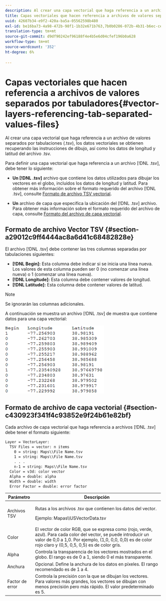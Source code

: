 ```yaml
---
description: Al crear una capa vectorial que haga referencia a un archivo de valores separados por tabulaciones (.tsv), los datos vectoriales se obtienen recuperando las instrucciones de dibujo, así como los datos de longitud y latitud del archivo .tsv.
title: Capas vectoriales que hacen referencia a archivos de valores separados por tabuladores
uuid: 42607b34-e9f2-420a-ba5a-05562598b480
exl-id: be16ba73-4a98-472b-98f1-1b32e671b763,7b0b0286-072b-4b31-b6ec-ced322da5236
translation-type: tm+mt
source-git-commit: d9df90242ef96188f4e4b5e6d04cfef196b0a628
workflow-type: tm+mt
source-wordcount: '352'
ht-degree: 6%

---
```


# Capas vectoriales que hacen referencia a archivos de valores separados por tabuladores{#vector-layers-referencing-tab-separated-values-files}

Al crear una capa vectorial que haga referencia a un archivo de valores separados por tabulaciones (.tsv), los datos vectoriales se obtienen recuperando las instrucciones de dibujo, así como los datos de longitud y latitud del archivo .tsv.

Para definir una capa vectorial que haga referencia a un archivo [!DNL .tsv], debe tener lo siguiente:

* **Un  [!DNL .tsv]** archivo que contiene los datos utilizados para dibujar los vectores en el globo, incluidos los datos de longitud y latitud. Para obtener más información sobre el formato requerido del archivo [!DNL .tsv], consulte [Formato de archivo TSV vectorial](../../../../home/c-geo-oview/c-wk-img-lyrs/c-wk-vctr-lyrs/c-tab-sep-val-files.md#section-a29012c9ff4444ac8a6d41c68482828e).

* **Un** archivo de capa que especifica la ubicación del  [!DNL .tsv] archivo. Para obtener más información sobre el formato requerido del archivo de capa, consulte [Formato del archivo de capa vectorial](../../../../home/c-geo-oview/c-wk-img-lyrs/c-wk-vctr-lyrs/c-tab-sep-val-files.md#section-c430923f341f4c93852e9f24b61e82bf).

## Formato de archivo Vector TSV {#section-a29012c9ff4444ac8a6d41c68482828e}

El archivo [!DNL .tsv] debe contener las tres columnas separadas por tabulaciones siguientes:

* **[!DNL Begin]:** Esta columna debe indicar si se inicia una línea nueva. Los valores de esta columna pueden ser 0 (no comenzar una línea nueva) o 1 (comenzar una línea nueva).
* **[!DNL Longitude]:** Esta columna debe contener valores de longitud.
* **[!DNL Latitude]:** Esta columna debe contener valores de latitud.

>[!NOTE]
>
>Se ignorarán las columnas adicionales.

A continuación se muestra un archivo [!DNL .tsv] de muestra que contiene datos para una capa vectorial:

![](assets/tsv_vectorlayer.png)

## Formato de archivo de capa vectorial {#section-c430923f341f4c93852e9f24b61e82bf}

Cada archivo de capa vectorial que haga referencia a archivos [!DNL .tsv] debe tener el formato siguiente:

```
Layer = VectorLayer:
  TSV Files = vector: n items
    0 = string: Maps\\File Name.tsv
    1 = string: Maps\\File Name.tsv
    . . .
    n-1 = string: Maps\\File Name.tsv
  Color = v3d: color vector
  Alpha = double: alpha
  Width = double: width
  Error Factor = double: error factor
```

<table id="table_152F73536AB9403AB43854B81D6A9A15"> 
 <thead> 
  <tr> 
   <th colname="col1" class="entry"> Parámetro </th> 
   <th colname="col2" class="entry"> Descripción </th> 
  </tr> 
 </thead>
 <tbody> 
  <tr> 
   <td colname="col1"> Archivos TSV </td> 
   <td colname="col2"> <p>Rutas a los <span class="filepath"> archivos .tsv</span> que contienen los datos del vector. </p> <p>Ejemplo: <span class="filepath"> Mapas\\USVectorData.tsv</span> </p> </td> 
  </tr> 
  <tr> 
   <td colname="col1"> Color </td> 
   <td colname="col2"> El vector de color RGB, que se expresa como (rojo, verde, azul). Para cada color del vector, se puede introducir un valor de 0,0 a 1,0. Por ejemplo, (1,0, 0,0, 0,0) es de color rojo claro y (0,5, 0,5, 0,5) es de color gris. </td> 
  </tr> 
  <tr> 
   <td colname="col1"> Alpha </td> 
   <td colname="col2"> Controla la transparencia de los vectores mostrados en el globo. El rango es de 0 a 1, siendo 0 el más transparente. </td> 
  </tr> 
  <tr> 
   <td colname="col1"> Anchura </td> 
   <td colname="col2"> Opcional. Define la anchura de los datos en píxeles. El rango recomendado es de 1 a 4. </td> 
  </tr> 
  <tr> 
   <td colname="col1"> Factor de error </td> 
   <td colname="col2"> Controla la precisión con la que se dibujan los vectores. Para valores más grandes, los vectores se dibujan con menos precisión pero más rápido. El valor predeterminado es 5. </td> 
  </tr> 
 </tbody> 
</table>
